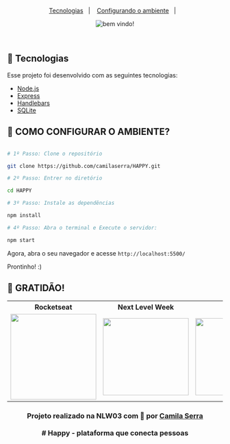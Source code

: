 <p align="center">
  <a href="#-tecnologias">Tecnologias</a>&nbsp;&nbsp;&nbsp;|&nbsp;&nbsp;&nbsp;
  <a href="#-configurando">Configurando o ambiente</a>&nbsp;&nbsp;&nbsp;|&nbsp;&nbsp;&nbsp;
</p>

<p align="center">
 <img src="https://user-images.githubusercontent.com/66450896/97371341-bd490000-188f-11eb-9e6e-406d33f2e09e.png" alt="bem vindo!" />
</p>

<br>

## 🚀 Tecnologias

Esse projeto foi desenvolvido com as seguintes tecnologias:

- [Node.js](https://nodejs.org/en/)
- [Express](https://expressjs.com/pt-br/)
- [Handlebars](https://handlebarsjs.com/)
- [SQLite](https://www.sqlite.org/index.html)

## **:wrench: COMO CONFIGURAR O AMBIENTE?**
  
```bash

# 1º Passo: Clone o repositório

git clone https://github.com/camilaserra/HAPPY.git

# 2º Passo: Entrer no diretório

cd HAPPY

# 3º Passo: Instale as dependências

npm install 

# 4º Passo: Abra o terminal e Execute o servidor: 

npm start 


```

Agora, abra o seu navegador e acesse `http://localhost:5500/`

Prontinho! :)

## **:star2: GRATIDÃO!**


<table style="width:100%">
  <tr align=center>
    <th><strong>Rocketseat</strong></th>
    <th><strong>Next Level Week</strong></th>
    <th><strong>diego3g</strong></th>
    <th><strong>maykbrito</strong></th>
  </tr>
  <tr align=center>
    <td>
      <a href="https://nextlevelweek.com/">
        <img width="200" src="https://user-images.githubusercontent.com/38081852/89586607-714d6880-d816-11ea-9d9a-607db54674ab.png">
      </a>
    </td>
    <td>
      <a href="https://rocketseat.com.br/">
        <img width="200" height="180" src="https://user-images.githubusercontent.com/38081852/83981650-1e2e6680-a8f6-11ea-9f42-6df8fe809e4b.png">
      </a>
    </td>
    <td>
      <a href="https://github.com/diego3g">
        <img width="200" height="180" src="https://user-images.githubusercontent.com/38081852/83981712-b7f61380-a8f6-11ea-9099-bd3677e97e39.jpg">
      </a>
    </td>
    <td>
      <a href="https://github.com/maykbrito">
        <img width="200" height="180" src="https://user-images.githubusercontent.com/38081852/83981753-1de29b00-a8f7-11ea-93cf-23d2ff65fa5c.png">
      </a>
    </td>
  </tr>
</table>

</div>



<h3 align="center">
Projeto realizado na NLW03 com 💜 por <a href="https:https://www.linkedin.com/in/camilaserratecnologia/">Camila Serra</a>
<br><br>
# Happy - plataforma que conecta pessoas

